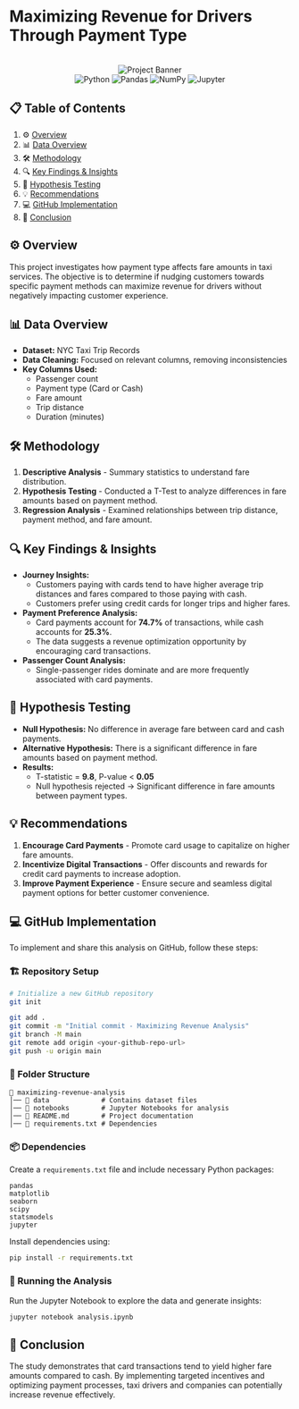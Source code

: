 # Maximizing Revenue for Drivers Through Payment Type

<div align="center">
  <br />
      <img src="https://github.com/user-attachments/assets/d1ab8588-4c79-4120-b760-c6baaa513b22" alt="Project Banner">
  <br />

  <div>
    <img src="https://img.shields.io/badge/-Python-black?style=for-the-badge&logoColor=white&logo=python&color=3776AB" alt="Python" />
    <img src="https://img.shields.io/badge/-Pandas-black?style=for-the-badge&logoColor=white&logo=pandas&color=150458" alt="Pandas" />
    <img src="https://img.shields.io/badge/-NumPy-black?style=for-the-badge&logoColor=white&logo=numpy&color=013243" alt="NumPy" />
    <img src="https://img.shields.io/badge/-Jupyter-black?style=for-the-badge&logoColor=white&logo=jupyter&color=F37626" alt="Jupyter" />
  </div>
</div>

## 📋 Table of Contents
1. ⚙️ [Overview](#overview)
2. 📊 [Data Overview](#data-overview)
3. 🛠 [Methodology](#methodology)
4. 🔍 [Key Findings & Insights](#key-findings--insights)
5. 🧪 [Hypothesis Testing](#hypothesis-testing)
6. 💡 [Recommendations](#recommendations)
7. 💻 [GitHub Implementation](#github-implementation)
8. 📎 [Conclusion](#conclusion)

## ⚙️ Overview
This project investigates how payment type affects fare amounts in taxi services. The objective is to determine if nudging customers towards specific payment methods can maximize revenue for drivers without negatively impacting customer experience.

## 📊 Data Overview
- **Dataset:** NYC Taxi Trip Records
- **Data Cleaning:** Focused on relevant columns, removing inconsistencies
- **Key Columns Used:**
  - Passenger count
  - Payment type (Card or Cash)
  - Fare amount
  - Trip distance
  - Duration (minutes)

## 🛠 Methodology
1. **Descriptive Analysis** - Summary statistics to understand fare distribution.
2. **Hypothesis Testing** - Conducted a T-Test to analyze differences in fare amounts based on payment method.
3. **Regression Analysis** - Examined relationships between trip distance, payment method, and fare amount.

## 🔍 Key Findings & Insights
- **Journey Insights:**
  - Customers paying with cards tend to have higher average trip distances and fares compared to those paying with cash.
  - Customers prefer using credit cards for longer trips and higher fares.
- **Payment Preference Analysis:**
  - Card payments account for **74.7%** of transactions, while cash accounts for **25.3%**.
  - The data suggests a revenue optimization opportunity by encouraging card transactions.
- **Passenger Count Analysis:**
  - Single-passenger rides dominate and are more frequently associated with card payments.

## 🧪 Hypothesis Testing
- **Null Hypothesis:** No difference in average fare between card and cash payments.
- **Alternative Hypothesis:** There is a significant difference in fare amounts based on payment method.
- **Results:**
  - T-statistic = **9.8**, P-value < **0.05**
  - Null hypothesis rejected → Significant difference in fare amounts between payment types.

## 💡 Recommendations
1. **Encourage Card Payments** - Promote card usage to capitalize on higher fare amounts.
2. **Incentivize Digital Transactions** - Offer discounts and rewards for credit card payments to increase adoption.
3. **Improve Payment Experience** - Ensure secure and seamless digital payment options for better customer convenience.

## 💻 GitHub Implementation
To implement and share this analysis on GitHub, follow these steps:

### 🏗 Repository Setup
```bash
# Initialize a new GitHub repository
git init

git add .
git commit -m "Initial commit - Maximizing Revenue Analysis"
git branch -M main
git remote add origin <your-github-repo-url>
git push -u origin main
```

### 📂 Folder Structure
```plaintext
📂 maximizing-revenue-analysis
│── 📂 data             # Contains dataset files
│── 📂 notebooks        # Jupyter Notebooks for analysis
│── 📜 README.md        # Project documentation
│── 📜 requirements.txt # Dependencies
```

### 📦 Dependencies
Create a `requirements.txt` file and include necessary Python packages:
```plaintext
pandas
matplotlib
seaborn
scipy
statsmodels
jupyter
```
Install dependencies using:
```bash
pip install -r requirements.txt
```

### 🚀 Running the Analysis
Run the Jupyter Notebook to explore the data and generate insights:
```bash
jupyter notebook analysis.ipynb
```

## 📎 Conclusion
The study demonstrates that card transactions tend to yield higher fare amounts compared to cash. By implementing targeted incentives and optimizing payment processes, taxi drivers and companies can potentially increase revenue effectively.

